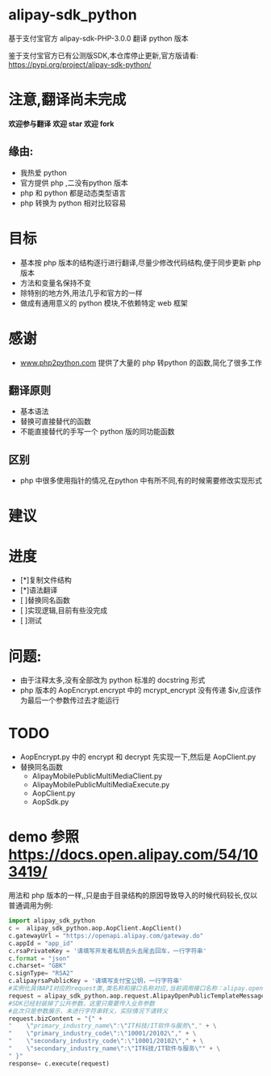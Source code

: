 # alipay-sdk_python
基于支付宝官方 alipay-sdk-PHP-3.0.0 翻译 python 版本

鉴于支付宝官方已有公测版SDK,本仓库停止更新,官方版请看: https://pypi.org/project/alipay-sdk-python/

# 注意,翻译尚未完成 

**欢迎参与翻译** **欢迎 star** **欢迎 fork** 

## 缘由:
* 我热爱 python
* 官方提供 php ,二没有python 版本
* php 和 python 都是动态类型语言
* php 转换为 python 相对比较容易

# 目标
* 基本按 php 版本的结构逐行进行翻译,尽量少修改代码结构,便于同步更新 php 版本
* 方法和变量名保持不变
* 除特别的地方外,用法几乎和官方的一样
* 做成有通用意义的 python 模块,不依赖特定 web 框架

# 感谢
* www.php2python.com 提供了大量的 php 转python 的函数,简化了很多工作

## 翻译原则
* 基本语法
* 替换可直接替代的函数
* 不能直接替代的手写一个 python 版的同功能函数

## 区别
* php 中很多使用指针的情况,在python 中有所不同,有的时候需要修改实现形式
    
# 建议
    

# 进度
* [*]复制文件结构
* [*]语法翻译
* [ ]替换同名函数
* [ ]实现逻辑,目前有些没完成
* [ ]测试

# 问题:
* 由于注释太多,没有全部改为 python 标准的 docstring 形式
* php 版本的 AopEncrypt.encrypt 中的 mcrypt_encrypt 没有传递 $iv,应该作为最后一个参数传过去才能运行

# TODO
* AopEncrypt.py 中的 encrypt 和 decrypt 先实现一下,然后是 AopClient.py
* 替换同名函数
    * AlipayMobilePublicMultiMediaClient.py
    * AlipayMobilePublicMultiMediaExecute.py
    * AopClient.py
    * AopSdk.py



# demo 参照 https://docs.open.alipay.com/54/103419/
用法和 php 版本的一样,,只是由于目录结构的原因导致导入的时候代码较长,仅以普通调用为例:

```python
import alipay_sdk_python
c =  alipay_sdk_python.aop.AopClient.AopClient()
c.gatewayUrl = "https://openapi.alipay.com/gateway.do"
c.appId = "app_id"
c.rsaPrivateKey = '请填写开发者私钥去头去尾去回车，一行字符串' 
c.format = "json"
c.charset= "GBK"
c.signType= "RSA2"
c.alipayrsaPublicKey = '请填写支付宝公钥，一行字符串'
#实例化具体API对应的request类,类名称和接口名称对应,当前调用接口名称：alipay.open.public.template.message.industry.modify
request = alipay_sdk_python.aop.request.AlipayOpenPublicTemplateMessageIndustryModifyRequest.AlipayOpenPublicTemplateMessageIndustryModifyRequest()
#SDK已经封装掉了公共参数，这里只需要传入业务参数
#此次只是参数展示，未进行字符串转义，实际情况下请转义
request.bizContent = "{" +
"    \"primary_industry_name\":\"IT科技/IT软件与服务\"," + \
"    \"primary_industry_code\":\"10001/20102\"," + \
"    \"secondary_industry_code\":\"10001/20102\"," + \
"    \"secondary_industry_name\":\"IT科技/IT软件与服务\"" + \
" }"
response= c.execute(request)
```